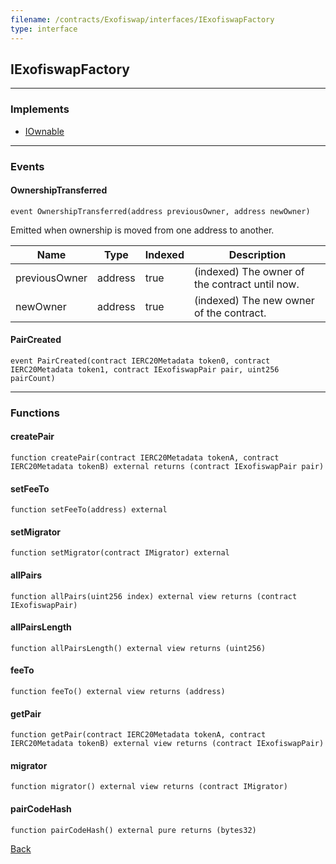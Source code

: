 ```yaml
---
filename: /contracts/Exofiswap/interfaces/IExofiswapFactory
type: interface
---
```


## IExofiswapFactory

***

### Implements

- [IOwnable](/@exoda/contracts/interfaces/access/IOwnable)

***

### Events

#### OwnershipTransferred

```solidity
event OwnershipTransferred(address previousOwner, address newOwner)
```

Emitted when ownership is moved from one address to another.

| Name | Type | Indexed | Description |
| ---- | ---- | ------- | ----------- |
| previousOwner | address | true | (indexed) The owner of the contract until now. |
| newOwner | address | true | (indexed) The new owner of the contract. |

#### PairCreated

```solidity
event PairCreated(contract IERC20Metadata token0, contract IERC20Metadata token1, contract IExofiswapPair pair, uint256 pairCount)
```

***

### Functions

#### createPair

```solidity
function createPair(contract IERC20Metadata tokenA, contract IERC20Metadata tokenB) external returns (contract IExofiswapPair pair)
```

#### setFeeTo

```solidity
function setFeeTo(address) external
```

#### setMigrator

```solidity
function setMigrator(contract IMigrator) external
```

#### allPairs

```solidity
function allPairs(uint256 index) external view returns (contract IExofiswapPair)
```

#### allPairsLength

```solidity
function allPairsLength() external view returns (uint256)
```

#### feeTo

```solidity
function feeTo() external view returns (address)
```

#### getPair

```solidity
function getPair(contract IERC20Metadata tokenA, contract IERC20Metadata tokenB) external view returns (contract IExofiswapPair)
```

#### migrator

```solidity
function migrator() external view returns (contract IMigrator)
```

#### pairCodeHash

```solidity
function pairCodeHash() external pure returns (bytes32)
```

[Back](/index)